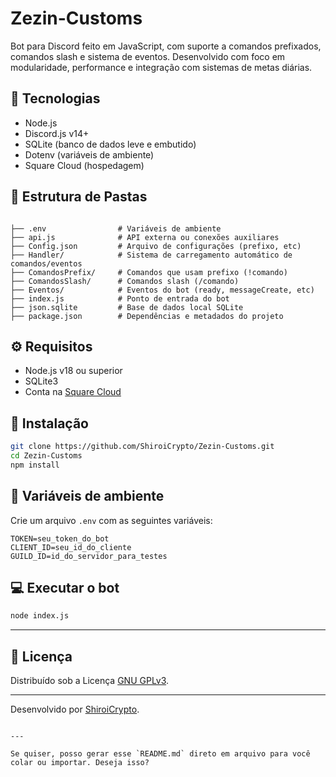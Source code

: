 # Zezin-Customs

Bot para Discord feito em JavaScript, com suporte a comandos prefixados, comandos slash e sistema de eventos. Desenvolvido com foco em modularidade, performance e integração com sistemas de metas diárias.

## 🚀 Tecnologias

- Node.js
- Discord.js v14+
- SQLite (banco de dados leve e embutido)
- Dotenv (variáveis de ambiente)
- Square Cloud (hospedagem)

## 📂 Estrutura de Pastas

```

├── .env                # Variáveis de ambiente
├── api.js              # API externa ou conexões auxiliares
├── Config.json         # Arquivo de configurações (prefixo, etc)
├── Handler/            # Sistema de carregamento automático de comandos/eventos
├── ComandosPrefix/     # Comandos que usam prefixo (!comando)
├── ComandosSlash/      # Comandos slash (/comando)
├── Eventos/            # Eventos do bot (ready, messageCreate, etc)
├── index.js            # Ponto de entrada do bot
├── json.sqlite         # Base de dados local SQLite
├── package.json        # Dependências e metadados do projeto

````

## ⚙️ Requisitos

- Node.js v18 ou superior
- SQLite3
- Conta na [Square Cloud](https://squarecloud.app)

## 🔧 Instalação

```bash
git clone https://github.com/ShiroiCrypto/Zezin-Customs.git
cd Zezin-Customs
npm install
````

## 📄 Variáveis de ambiente

Crie um arquivo `.env` com as seguintes variáveis:

```
TOKEN=seu_token_do_bot
CLIENT_ID=seu_id_do_cliente
GUILD_ID=id_do_servidor_para_testes
```

## 💻 Executar o bot

```bash
node index.js
```

---

## 📝 Licença

Distribuído sob a Licença [GNU GPLv3](LICENSE).

---

Desenvolvido por [ShiroiCrypto](https://github.com/ShiroiCrypto).

```

---

Se quiser, posso gerar esse `README.md` direto em arquivo para você colar ou importar. Deseja isso?
```
